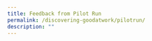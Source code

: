 ```yaml
---
title: Feedback from Pilot Run
permalink: /discovering-goodatwork/pilotrun/
description: ""
---
```

